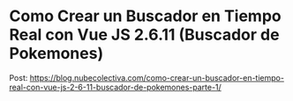 # Como Crear un Buscador en Tiempo Real con Vue JS 2.6.11 (Buscador de Pokemones) 
Post: https://blog.nubecolectiva.com/como-crear-un-buscador-en-tiempo-real-con-vue-js-2-6-11-buscador-de-pokemones-parte-1/ 
